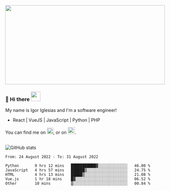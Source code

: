 <img src="https://c.tenor.com/KjVxfRrrncUAAAAd/matrix.gif" width="100%" height="250px">

### 🔭 Hi there <img src="https://raw.githubusercontent.com/MartinHeinz/MartinHeinz/master/wave.gif" width="30px">


My name is Igor Iglesias and I'm a software engineer!
<br>

<ul>
  <li> React | VueJS | JavaScript | Python | PHP </li>
</ul>
You can find me on <a href="https://twitter.com/IgorIglesias5"><img src="https://i.imgur.com/JLLlB5S.png" width="20px"></a>, or on <a href="https://www.linkedin.com/in/igor-iglesias-62478428/"><img src="https://i.imgur.com/PXyIkWx.png" width="22px"></a>.

<br>
<br>

![GitHub stats](https://github-readme-stats.vercel.app/api?username=igoiglesias&show_icons=true&count_private=true&theme=chartreuse-dark&hide_title=true)

<!--START_SECTION:waka-->

```text
From: 24 August 2022 - To: 31 August 2022

Python       9 hrs 12 mins   ███████████▓░░░░░░░░░░░░░   46.00 %
JavaScript   4 hrs 57 mins   ██████▒░░░░░░░░░░░░░░░░░░   24.75 %
HTML         4 hrs 13 mins   █████▒░░░░░░░░░░░░░░░░░░░   21.08 %
Vue.js       1 hr 18 mins    █▓░░░░░░░░░░░░░░░░░░░░░░░   06.52 %
Other        10 mins         ▒░░░░░░░░░░░░░░░░░░░░░░░░   00.84 %
```

<!--END_SECTION:waka-->
